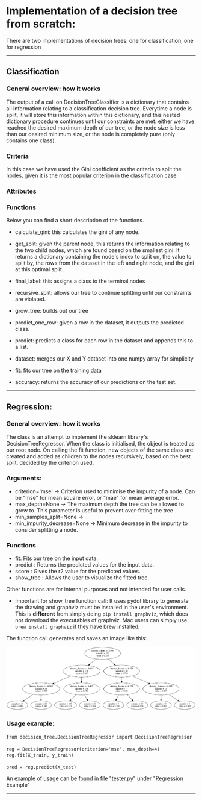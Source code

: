 # Implementation of a decision tree from scratch:

There are two implementations of decision trees: one for classification, one for regression
___

## Classification

### General overview: how it works
The output of a call on DecisionTreeClassifier is a dictionary that contains all information relating to a classification decision tree. 
Everytime a node is split, it will store this information within this dictionary, and this nested dictionary procedure continues until our constraints are met: 
either we have reached the desired maximum depth of our tree, or the node size is less than our desired minimum size, or the node is completely pure (only contains one class). 

### Criteria
In this case we have used the Gini coefficient as the criteria to split the nodes, given it is the most popular criterion in the classification case. 

### Attributes 

### Functions
Below you can find a short description of the functions. 

- calculate_gini: this calculates the gini of any node. 

- get_split: given the parent node, this returns the information relating to the two child nodes, which are found based on the smallest gini. It returns a dictionary containing the node's index to split on, the value to split by, the rows from the dataset in the left and right node, and the gini at this optimal split. 

- final_label: this assigns a class to the terminal nodes


- recursive_split: allows our tree to continue splitting until our constraints are violated. 

- grow_tree: builds out our tree 


- predict_one_row: given a row in the dataset, it outputs the predicted class.

- predict: predicts a class for each row in the dataset and appends this to a list. 

- dataset: merges our X and Y dataset into one numpy array for simplicity

- fit: fits our tree on the training data

- accuracy: returns the accuracy of our predictions on the test set. 

___

## Regression:

### General overview: how it works

The class is an attempt to implement the sklearn library's DecisionTreeRegressor. 
When the class is initialised, the object is treated as our root node. 
On calling the fit function, new objects of the same class are created and added as children to the nodes recursively, 
based on the best split, decided by the criterion used.

### Arguments:
- criterion='mse' -> Criterion used to minimise the impurity of a node. Can be "mse" for mean square error, or "mae" for mean average error.
- max_depth=None -> The maximum depth the tree can be allowed to grow to. This parameter is useful to prevent over-fitting the tree
- min_samples_split=None ->
- min_impurity_decrease=None -> Minimum decrease in the impurity to consider splitting a node.


### Functions
- fit: Fits our tree on the input data.
- predict : Returns the predicted values for the input data.
- score : Gives the r2 value for the predicted values.
- show_tree : Allows the user to visualize the fitted tree.

Other functions are for internal purposes and not intended for user calls. 

- Important for show_tree function call:
It uses pydot library to generate the drawing and graphviz must be installed in the user's environment. 
This is **different** from simply doing ```pip install graphviz```, which does not download the executables of graphviz. 
Mac users can simply use ```brew install graphviz``` if they have brew installed.

The function call generates and saves an image like this:

![Regression Decision Tree](Visualization/Regression_Decision_Tree.png)


### Usage example:
```
from decision_tree.DecisionTreeRegressor import DecisionTreeRegressor

reg = DecisionTreeRegressor(criterion='mse', max_depth=4)
reg.fit(X_train, y_train)

pred = reg.predict(X_test)
```

An example of usage can be found in file "tester.py" under "Regression Example"

___

